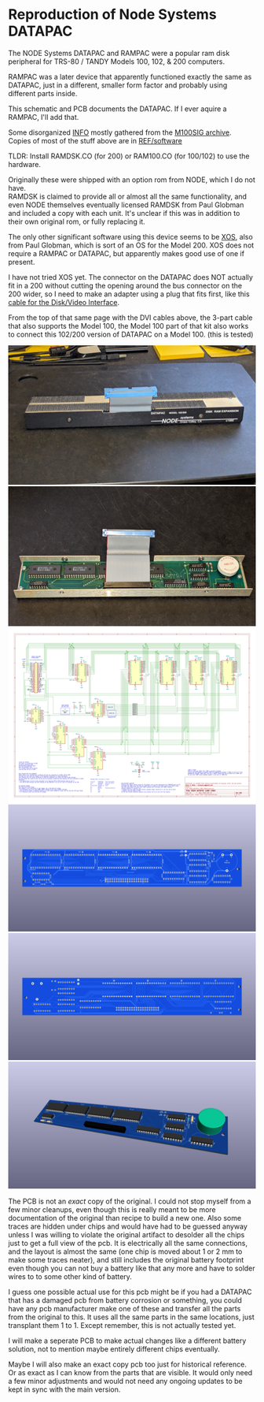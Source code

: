 # Reproduction of Node Systems DATAPAC

The NODE Systems DATAPAC and RAMPAC were a popular ram disk peripheral for TRS-80 / TANDY Models 100, 102, & 200 computers.

RAMPAC was a later device that apparently functioned exactly the same as DATAPAC, just in a different, smaller form factor and probably using different parts inside.

This schematic and PCB documents the DATAPAC. If I ever aquire a RAMPAC, I'll add that.

Some disorganized [INFO](http://tandy.wiki/NODE_DATAPAC) mostly gathered from the [M100SIG archive](https://github.com/LivingM100SIG/Living_M100SIG).  
Copies of most of the stuff above are in [REF/software](REF/software)  

TLDR: Install RAMDSK.CO (for 200) or RAM100.CO (for 100/102) to use the hardware.

Originally these were shipped with an option rom from NODE, which I do not have.  
RAMDSK is claimed to provide all or almost all the same functionality, and even NODE themselves eventually licensed RAMDSK from Paul Globman and included a copy with each unit. It's unclear if this was in addition to their own original rom, or fully replacing it.

The only other significant software using this device seems to be [XOS](http://www.club100.org/library/libpg.html), also from Paul Globman, which is sort of an OS for the Model 200. XOS does not require a RAMPAC or DATAPAC, but apparently makes good use of one if present.

I have not tried XOS yet. The connector on the DATAPAC does NOT actually fit in a 200 without cutting the opening around the bus connector on the 200 wider, so I need to make an adapter using a plug that fits first, like this [cable for the Disk/Video Interface](http://tandy.wiki/Disk/Video_Interface:_Cable#Good_Cable).

From the top of that same page with the DVI cables above, the 3-part cable that also supports the Model 100, the Model 100 part of that kit also works to connect this 102/200 version of DATAPAC on a Model 100. (this is tested)

![](REF/NODE_DATAPAC_128K_256K_1.jpg)
![](REF/NODE_DATAPAC_128K_256K_2.jpg)
![](PCB/NODE_DATAPAC_128K_256K.svg)
![](PCB/NODE_DATAPAC_128K_256K_clone_top.jpg)
![](PCB/NODE_DATAPAC_128K_256K_clone_bottom.jpg)
![](PCB/NODE_DATAPAC_128K_256K_clone.jpg)

The PCB is not an *exact* copy of the original. I could not stop myself from a few minor cleanups, even though this is really meant to be more documentation of the original than recipe to build a new one. Also some traces are hidden under chips and would have had to be guessed anyway unless I was willing to violate the original artifact to desolder all the chips just to get a full view of the pcb. It is electrically all the same connections, and the layout is almost the same (one chip is moved about 1 or 2 mm to make some traces neater), and still includes the original battery footprint even though you can not buy a battery like that any more and have to solder wires to to some other kind of battery.

I guess one possible actual use for this pcb might be if you had a DATAPAC that has a damaged pcb from battery corrosion or something, you could have any pcb manufacturer make one of these and transfer all the parts from the original to this. It uses all the same parts in the same locations, just transplant them 1 to 1. Except remember, this is not actually tested yet.

I will make a seperate PCB to make actual changes like a different battery solution, not to mention maybe entirely different chips eventually.

Maybe I will also make an exact copy pcb too just for historical reference. Or as exact as I can know from the parts that are visible. It would only need a few minor adjustments and would not need any ongoing updates to be kept in sync with the main version.
